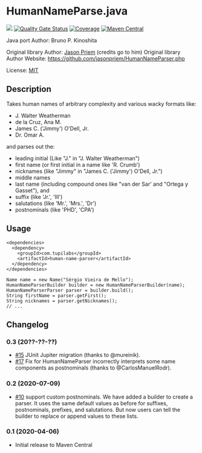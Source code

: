 # HumanNameParse.java

![](https://github.com/tupilabs/HumanNameParser.java/workflows/CI/badge.svg)
[![Quality Gate Status](https://sonarcloud.io/api/project_badges/measure?project=tupilabs_HumanNameParser.java&metric=alert_status)](https://sonarcloud.io/dashboard?id=tupilabs_HumanNameParser.java)
[![Coverage](https://sonarcloud.io/api/project_badges/measure?project=tupilabs_HumanNameParser.java&metric=coverage)](https://sonarcloud.io/dashboard?id=tupilabs_HumanNameParser.java)
[![Maven Central](https://maven-badges.herokuapp.com/maven-central/com.tupilabs/human-name-parser/badge.svg)](https://maven-badges.herokuapp.com/maven-central/com.tupilabs/human-name-parser)

Java port Author: Bruno P. Kinoshita

Original library Author: [Jason Priem](https://github.com/jasonpriem) (credits go to him)
Original library Author Website: https://github.com/jasonpriem/HumanNameParser.php

License: [MIT](http://www.opensource.org/licenses/mit-license.php)

## Description
Takes human names of arbitrary complexity and various wacky formats like:

* J. Walter Weatherman 
* de la Cruz, Ana M. 
* James C. ('Jimmy') O'Dell, Jr.
* Dr. Omar A.

and parses out the:

* leading initial (Like "J." in "J. Walter Weatherman")
* first name (or first initial in a name like 'R. Crumb')
* nicknames (like "Jimmy" in "James C. ('Jimmy') O'Dell, Jr.")
* middle names
* last name (including compound ones like "van der Sar' and "Ortega y Gasset"), and
* suffix (like 'Jr.', 'III')
* salutations (like 'Mr.', 'Mrs.', 'Dr')
* postnominals (like 'PHD', 'CPA')

## Usage

```
<dependencies>
  <dependency>
    <groupId>com.tupilabs</groupId>
    <artifactId>human-name-parser</artifactId>
  </dependency>
</dependencies>
```

```
Name name = new Name("Sérgio Vieira de Mello");
HumanNameParserBuilder builder = new HumanNameParserBuilder(name);
HumanNameParserParser parser = builder.build();
String firstName = parser.getFirst();
String nicknames = parser.getNicknames();
// ...
```

## Changelog

### 0.3 (20??-??-??)

- [#15](https://github.com/tupilabs/HumanNameParser.java/pull/15) JUnit Jupiter migration (thanks to @mureinik).
- [#17](https://github.com/tupilabs/HumanNameParser.java/pull/17) Fix for HumanNameParser incorrectly interprets some name components as postnominals (thanks to @CarlosManuelRodr).

### 0.2 (2020-07-09)

- [#10](https://github.com/tupilabs/HumanNameParser.java/issues/10) support custom
postnominals. We have added a builder to create a parser. It uses the same default
values as before for suffixes, postnominals, prefixes, and salutations. But now
users can tell the builder to replace or append values to these lists.

### 0.1 (2020-04-06)

- Initial release to Maven Central
